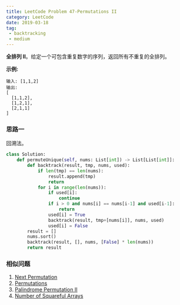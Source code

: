 ```yaml
---
title: LeetCode Problem 47-Permutations II
category: LeetCode
date: 2019-03-18
tag:
 - backtracking
 - medium
---
```


**全排列 II**。给定一个可包含重复数字的序列，返回所有不重复的全排列。

**示例:**

```
输入: [1,1,2]
输出:
[
  [1,1,2],
  [1,2,1],
  [2,1,1]
]
```

### 思路一

回溯法。

```python
class Solution:
    def permuteUnique(self, nums: List[int]) -> List[List[int]]:
        def backtrack(result, tmp, nums, used):
            if len(tmp) == len(nums):
                result.append(tmp)
                return
            for i in range(len(nums)):
                if used[i]:
                    continue
                if i > 0 and nums[i] == nums[i-1] and used[i-1]:
                    return
                used[i] = True
                backtrack(result, tmp+[nums[i]], nums, used)
                used[i] = False
        result = []
        nums.sort()
        backtrack(result, [], nums, [False] * len(nums))
        return result
```

### 相似问题

1. [Next Permutation](https://leetcode.com/problems/next-permutation/)
2. [Permutations](https://wendellgul.github.io/leetcode/2019/03/18/LeetCode-Problem-46-Permutations/)
3. [Palindrome Permutation II](https://leetcode.com/problems/palindrome-permutation-ii/)
4. [Number of Squareful Arrays](https://leetcode.com/problems/number-of-squareful-arrays/)